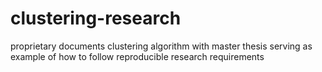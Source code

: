 # clustering-research
proprietary documents clustering algorithm with master thesis serving as example of how to follow reproducible research requirements
